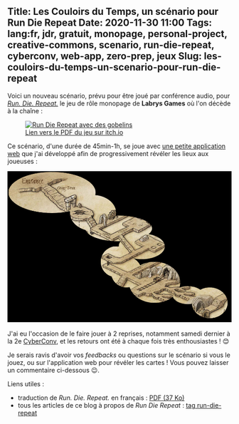 Title: Les Couloirs du Temps, un scénario pour Run Die Repeat
Date: 2020-11-30 11:00
Tags: lang:fr, jdr, gratuit, monopage, personal-project, creative-commons, scenario, run-die-repeat, cyberconv, web-app, zero-prep, jeux
Slug: les-couloirs-du-temps-un-scenario-pour-run-die-repeat
---

Voici un nouveau scénario, prévu pour être joué par conférence audio, pour [_Run. Die. Repeat._](https://labrysgames.itch.io/run-die-repeat)
le jeu de rôle monopage de **Labrys Games** où l'on décède à la chaîne :

<a href="https://lucas-c.itch.io/les-couloirs-du-temps">
  <figure>
    <img alt="Run Die Repeat avec des gobelins" src="images/2020/11/RunDieRepeat-with-goblin.jpg">
    <figcaption>Lien vers le PDF du jeu sur itch.io</figcaption>
  </figure>
</a>

Ce scénario, d'une durée de 45min-1h, se joue avec [une petite application web](https://chezsoi.org/lucas/jdr/shared-img-reveal/) que j'ai développé afin de progressivement révéler les lieux aux joueuses :

![Image de démonstration de son fonctionnement](https://raw.githubusercontent.com/Lucas-C/shared-img-reveal/main/demo.png)

J'ai eu l'occasion de le faire jouer à 2 reprises, notamment samedi dernier à la 2e [CyberConv](https://cyberconv.com/),
et les retours ont été à chaque fois très enthousiastes ! 😊

Je serais ravis d'avoir vos _feedbacks_ ou questions sur le scénario si vous le jouez, ou sur l'application web
pour révéler les cartes ! Vous pouvez laisser un commentaire ci-dessous 😉.

Liens utiles :

- traduction de _Run. Die. Repeat._ en français : [PDF (37 Ko)](https://chezsoi.org/lucas/blog/images/jdr/RunDieRepeat-FR.pdf)
- tous les articles de ce blog à propos de _Run Die Repeat_ : [tag run-die-repeat](tag/run-die-repeat.html)

